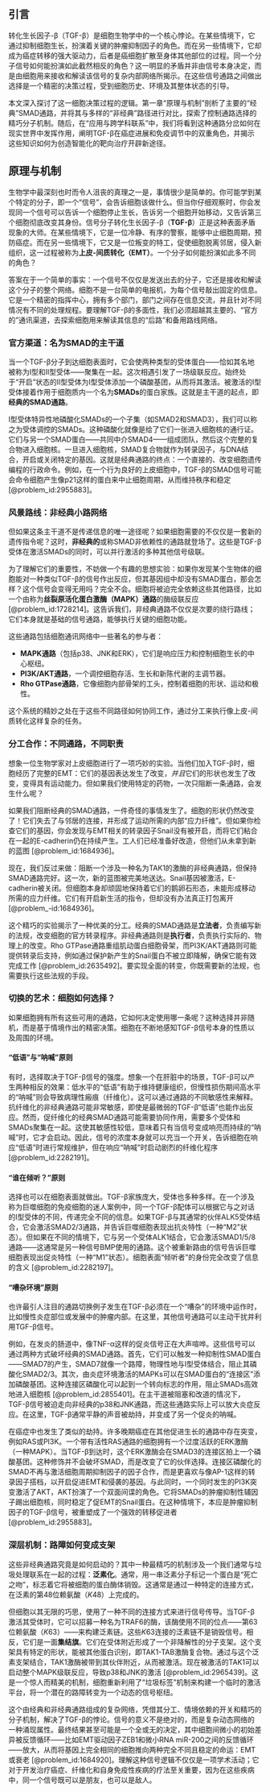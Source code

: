 ## 引言
转化生长因子-β（TGF-β）是细胞生物学中的一个核心悖论。在某些情境下，它通过抑制细胞生长，扮演着关键的肿瘤抑制因子的角色。而在另一些情境下，它却成为癌症转移的强大驱动力，后者是癌细胞扩散至身体其他部位的过程。同一个分子信号如何能扮演如此截然相反的角色？这一明显的矛盾并非由信号本身决定，而是由细胞用来接收和解读该信号的复杂内部网络所揭示。在这些信号通路之间做出选择是一个精密的决策过程，受到细胞历史、环境及其整体状态的引导。

本文深入探讨了这一细胞决策过程的逻辑。第一章“原理与机制”剖析了主要的“经典”SMAD通路，并将其与多样的“非经典”路径进行对比，探索了控制通路选择的精巧分子机制。随后，在“应用与跨学科联系”中，我们将看到这种通路分岔如何在现实世界中发挥作用，阐明TGF-β在癌症进展和免疫调节中的双重角色，并揭示这些知识如何为创造智能化的靶向治疗开辟新途径。

## 原理与机制

生物学中最深刻也时而令人沮丧的真理之一是，事情很少是简单的。你可能学到某个特定的分子，即一个“信号”，会告诉细胞该做什么。但当你仔细观察时，你会发现同一个信号可以告诉一个细胞停止生长，告诉另一个细胞开始移动，又告诉第三个细胞彻底改变其身份。信号分子转化生长因子-β（**TGF-β**）正是这种表面矛盾现象的大师。在某些情境下，它是一位冷静、有序的警察，能够中止细胞周期，预防癌症。而在另一些情境下，它又是一位叛变的特工，促使细胞脱离邻居，侵入新组织，这一过程被称为**上皮-间质转化（EMT）**。一个分子如何能扮演如此多不同的角色？

答案在于一个简单的事实：一个信号不仅仅是发送出去的分子，它还是接收和解读这个分子的整个网络。细胞不是一台简单的电报机，为每个信号敲出固定的信息。它是一个精密的指挥中心，拥有多个部门，部门之间存在信息交流，并且针对不同情况有不同的处理规程。要理解TGF-β的多面性，我们必须超越其主要的、“官方的”通讯渠道，去探索细胞用来解读其信息的“后路”和备用路线网络。

### 官方渠道：名为SMAD的主干道

当一个TGF-β分子到达细胞表面时，它会使两种类型的受体蛋白——恰如其名地被称为I型和II型受体——聚集在一起。这次相遇引发了一场级联反应。始终处于“开启”状态的II型受体为I型受体添加一个磷酸基团，从而将其激活。被激活的I型受体接着作用于细胞质内一个名为**SMADs**的蛋白家族。这就是主干道的起点，即**经典的SMAD通路**。

I型受体特异性地磷酸化SMADs的一个子集（如SMAD2和SMAD3），我们可以称之为受体调控的SMADs。这种磷酸化就像是给了它们一张进入细胞核的通行证。它们与另一个SMAD蛋白——共同中介SMAD4——组成团队，然后这个完整的复合物进入细胞核。一旦进入细胞核，SMAD复合物就作为转录因子，与DNA结合，开启或关闭特定的基因。这就是经典通路的终点：一个直接的、改变细胞遗传编程的行政命令。例如，在一个行为良好的上皮细胞中，TGF-β的SMAD信号可能会命令细胞产生像p21这样的蛋白来中止细胞周期，从而维持秩序和稳定[@problem_id:2955883]。

### 风景路线：非经典小路网络

但如果这条主干道不是传递信息的唯一途径呢？如果细胞需要的不仅仅是一套新的遗传指令呢？这时，**非经典的**或称SMAD非依赖性的通路就登场了。这些是TGF-β受体在激活SMADs的同时，可以并行激活的多种其他信号级联。

为了理解它们的重要性，不妨做一个有趣的思想实验：如果你发现某个生物体的细胞能对一种类似TGF-β的信号作出反应，但其基因组中却没有SMAD蛋白，那会怎样？这个信号会变得无用吗？完全不会。细胞将被迫完全依赖这些其他路径，比如一个由称为**丝裂原活化蛋白激酶（MAPK）通路**的酶级联反应 [@problem_id:1728214]。这告诉我们，非经典通路不仅仅是次要的绕行路线；它们本身就是基础的信号通路，能够执行关键的细胞功能。

这些通路包括细胞通讯网络中一些著名的参与者：
- **MAPK通路**（包括p38、JNK和ERK），它们是响应压力和控制细胞生长的中心枢纽。
- **PI3K/AKT通路**，一个调控细胞存活、生长和新陈代谢的主调节器。
- **Rho GTPase通路**，它像细胞内部骨架的工头，控制着细胞的形状、运动和极性。

这个系统的精妙之处在于这些不同路径如何协同工作，通过分工来执行像上皮-间质转化这样复杂的任务。

### 分工合作：不同通路，不同职责

想象一位生物学家对上皮细胞进行了一项巧妙的实验。当他们加入TGF-β时，细胞经历了完整的EMT：它们的基因表达发生了改变，*并且*它们的形状也发生了改变，变得具有运动能力。但如果我们使用特定的药物，一次只阻断一条通路，会发生什么呢？

如果我们阻断经典的SMAD通路，一件奇怪的事情发生了。细胞的形状仍然改变了！它们失去了与邻居的连接，并形成了运动所需的内部“应力纤维”。但如果你检查它们的基因，你会发现与EMT相关的转录因子Snail没有被开启，而将它们粘合在一起的E-cadherin仍在持续产生。工人们已经准备好改造，但他们从未拿到新的蓝图 [@problem_id:1684936]。

现在，我们反过来做：阻断一个涉及一种名为TAK1的激酶的非经典通路，但保持SMAD通路完好。这一次，新的蓝图被完美地送达。Snail基因被激活，E-cadherin被关闭。但细胞本身却顽固地保持着它们的鹅卵石形态，未能形成移动所需的应力纤维。它们有开启新生活的指令，但却没有办法真正打包离开 [@problem_-id:1684936]。

这个精巧的实验揭示了一种优美的分工。经典的SMAD通路是**立法者**，负责编写新的法规，改变细胞的官方转录程序。非经典通路则是**执行者**，负责执行实际的、物理上的改变。Rho GTPase通路重组肌动蛋白细胞骨架，而PI3K/AKT通路则可能提供转录后支持，例如通过保护新产生的Snail蛋白不被立即降解，确保它能有效完成工作 [@problem_id:2635492]。要实现全面的转变，你既需要新的法规，也需要执行这些法规的手段。

### 切换的艺术：细胞如何选择？

如果细胞拥有所有这些可用的通路，它如何决定使用哪一条呢？这种选择并非随机，而是基于情境作出的精密决策。细胞在不断地感知TGF-β信号本身的性质以及周围的环境。

#### “低语”与“呐喊”原则
有时，选择取决于TGF-β信号的强度。想象一个在肝脏中的场景，TGF-β可以产生两种相反的效果：低水平的“低语”有助于维持健康组织，但慢性损伤期间高水平的“呐喊”则会导致病理性瘢痕（纤维化）。这可以通过通路的不同敏感性来解释。抗纤维化的非经典通路可能非常敏感，即使是最微弱的TGF-β“低语”也能作出反应。然而，促纤维化的经典SMAD通路可能需要协同作用，需要多个受体和SMADs聚集在一起。这使其敏感性较低，意味着只有当信号变成响亮而持续的“呐喊”时，它才会启动。因此，信号的浓度本身就可以充当一个开关，告诉细胞在响应“低语”时进行常规维护，但在响应“呐喊”时启动剧烈的纤维化程序 [@problem_id:2282191]。

#### “谁在倾听？”原则
选择也可以在细胞表面就做出。TGF-β家族庞大，受体也多种多样。在一个涉及称为巨噬细胞的免疫细胞的迷人案例中，同一个TGF-β配体可以根据它与之对话的I型受体的不同，传递完全不同的信息。如果TGF-β与其通常的伙伴ALK5受体结合，它会激活SMAD2/3通路，并告诉巨噬细胞表现出抗炎特性（一种“M2”状态）。但如果在不同的情境下，它与另一个受体ALK1结合，它会激活SMAD1/5/8通路——这通常是另一种信号BMP使用的通路。这个被重新路由的信号告诉巨噬细胞表现出促炎特性（一种“M1”状态）。细胞表面“倾听者”的身份完全改变了信息的含义 [@problem_id:2282197]。

#### “嘈杂环境”原则
也许最引人注目的通路切换例子发生在TGF-β必须在一个“嘈杂”的环境中运作时，比如慢性炎症部位或发展中的肿瘤内部。在这里，其他信号通路可以主动干扰并利用TGF-β信号。

例如，在发炎的肠道中，像TNF-α这样的促炎信号正在大声喧哗。这些信号可以通过两种方式破坏经典的SMAD通路。首先，它们可以触发一种抑制性SMAD蛋白——SMAD7的产生，SMAD7就像一个路障，物理性地与I型受体结合，阻止其磷酸化SMAD2/3。其次，由炎症环境激活的MAPKs可以在SMAD蛋白的“连接区”添加磷酸基团。这种连接区磷酸化可以起到一个转向标志的作用，阻止SMADs高效地进入细胞核 [@problem_id:2855401]。在主干道被阻塞和改道的情况下，TGF-β信号被迫走向非经典的p38和JNK通路，而这些通路实际上可以放大炎症反应。在这里，TGF-β通常平静的声音被劫持，并变成了另一个促炎的呐喊。

在癌症中也发生了类似的劫持。许多晚期癌症在其他促进生长的通路中存在突变，例如RAS或PI3K。一个带有活性RAS通路的细胞拥有一个过度活跃的ERK激酶（一种MAPK）。当TGF-β到达时，这个ERK激酶会在SMAD3的连接区拍上一个磷酸基团。这种修饰并不会破坏SMAD，而是改变了它的伙伴选择。连接区磷酸化的SMAD不再与激活细胞周期抑制因子的因子合作，而是更喜欢与像AP-1这样的转录因子搭档，以开启促进EMT和侵袭的基因。与此同时，一个同时发生的PI3K突变激活了AKT，AKT扮演了一个双面间谍的角色。它将SMADs的肿瘤抑制性辅因子踢出细胞核，同时稳定了促EMT的Snail蛋白。在这种情境下，本应是肿瘤抑制因子的TGF-β信号，被重塑成了一个强效的转移促进者 [@problem_id:2955883]。

### 深层机制：路障如何变成支架

这些非经典通路究竟是如何启动的？其中一种最精巧的机制涉及一个我们通常与垃圾处理联系在一起的过程：**泛素化**。通常，用一串泛素分子标记一个蛋白是“死亡之吻”，标志着它将被细胞的蛋白酶体销毁。这通常是通过一种特定的连接方式，在泛素的第48位赖氨酸（$K48$）上完成的。

但细胞以其无限的巧思，使用了一种不同的连接方式来进行信号传导。当TGF-β激活其受体时，它可以招募一种名为TRAF6的酶，该酶使用不同的位点——第63位赖氨酸（$K63$）——来构建泛素链。这些$K63$连接的泛素链不是销毁信号。相反，它们是一面**集结旗**。它们在受体附近形成了一个非降解性的分子支架。这个支架具有特定的形状，能被其他蛋白识别，即TAK1-TAB激酶复合物。通过与这个泛素支架结合，TAK1激酶被带到其伙伴附近，从而被激活。现在被激活的TAK1可以启动整个MAPK级联反应，导致p38和JNK的激活 [@problem_id:2965439]。这是一个惊人而精美的机制，细胞重新利用了“垃圾标签”机制来构建一个临时的激活平台，将一个潜在的路障转变为一个动态的信号枢纽。

这个由经典和非经典通路组成的复杂网络，凭借其分工、情境依赖的开关和精巧的分子机制，解决了TGF-β的悖论。信号的意义不是绝对的，而是复杂动态网络的一种涌现属性。最终结果甚至可能是一个全或无的决定，其中细胞间微小的初始差异被反馈循环——比如EMT驱动因子ZEB1和微小RNA miR-200之间的反馈循环——放大，从而将基因上完全相同的细胞推向两种完全不同且稳定的命运：EMT或衰老 [@problem_id:1684920]。理解这种信号逻辑不仅仅是一项学术活动；它对于开发治疗癌症、纤维化和自身免疫性疾病的疗法至关重要，因为在这些疾病中，同一个信号既可以是朋友，也可以是敌人。

